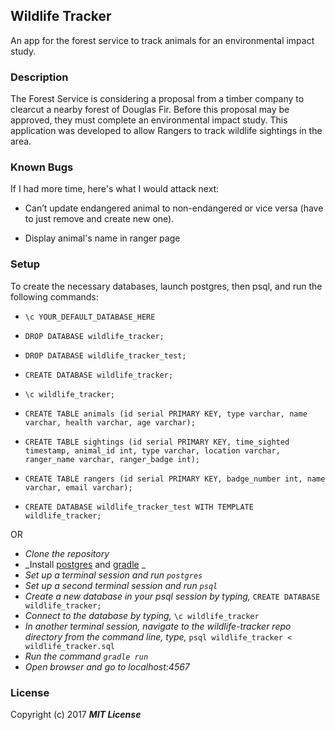 ## Wildlife Tracker

An app for the forest service to track animals for an environmental impact study.

### Description

The Forest Service is considering a proposal from a timber company to clearcut a nearby forest of Douglas Fir. Before this proposal may be approved, they must complete an environmental impact study. This application was developed to allow Rangers to track wildlife sightings in the area.

### Known Bugs

If I had more time, here's what I would attack next:

* Can’t update endangered animal to non-endangered or vice versa (have to just remove and create new one).

* Display animal's name in ranger page

### Setup

To create the necessary databases, launch postgres, then psql, and run the following commands:

<!-- * `\c mf -->
* `\c YOUR_DEFAULT_DATABASE_HERE`
* `DROP DATABASE wildlife_tracker;`
* `DROP DATABASE wildlife_tracker_test;`

* `CREATE DATABASE wildlife_tracker;`
* `\c wildlife_tracker;`
* `CREATE TABLE animals (id serial PRIMARY KEY, type varchar, name varchar, health varchar, age varchar);`
* `CREATE TABLE sightings (id serial PRIMARY KEY, time_sighted timestamp, animal_id int, type varchar, location varchar, ranger_name varchar, ranger_badge int);`
* `CREATE TABLE rangers (id serial PRIMARY KEY, badge_number int, name varchar, email varchar);`
* `CREATE DATABASE wildlife_tracker_test WITH TEMPLATE wildlife_tracker;`

OR

* _Clone the repository_
* _Install [postgres](https://www.learnhowtoprogram.com/java/database-basics/installing-postgres-300b6a5b-7e65-4c23-b024-3d9e22dc5fe9) and [gradle](https://www.learnhowtoprogram.com/java/behavior-driven-development-with-java-604c2c27-3431-444d-8047-2fb947d022c6/gradle-and-project-dependencies) _
* _Set up a terminal session and run `postgres`_
* _Set up a second terminal session and run `psql`_
* _Create a new database in your psql session by typing,_ `CREATE DATABASE wildlife_tracker;`
* _Connect to the database by typing,_ `\c wildlife_tracker`
* _In another terminal session, navigate to the wildlife-tracker repo directory from the command line, type,_ `psql wildlife_tracker < wildlife_tracker.sql`
* _Run the command `gradle run`_
* _Open browser and go to localhost:4567_

### License

Copyright (c) 2017 **_MIT License_**
